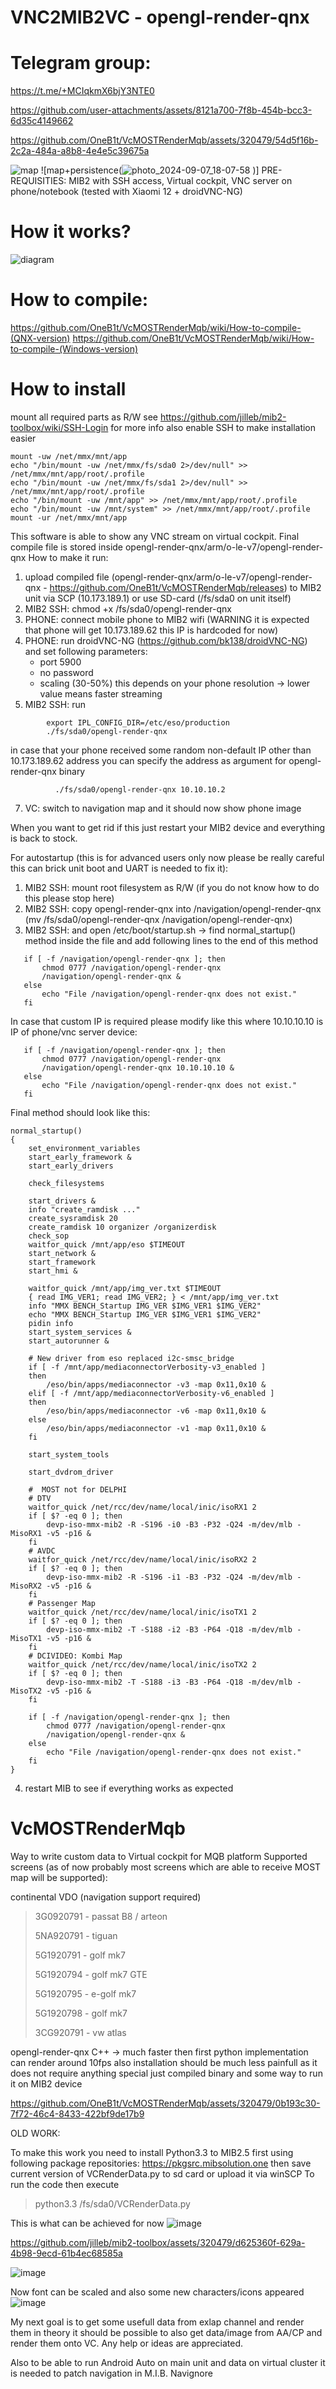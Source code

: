 

# VNC2MIB2VC - opengl-render-qnx

# Telegram group:
https://t.me/+MCIqkmX6bjY3NTE0

https://github.com/user-attachments/assets/8121a700-7f8b-454b-bcc3-6d35c4149662

https://github.com/OneB1t/VcMOSTRenderMqb/assets/320479/54d5f16b-2c2a-484a-a8b8-4e4e5c39675a


![map](https://github.com/OneB1t/VcMOSTRenderMqb/assets/320479/52123bb5-55de-4fb4-871c-195b8fcebdc3)
![map+persistence(![photo_2024-09-07_18-07-58](https://github.com/user-attachments/assets/7b1a06fd-9e64-4403-ac04-388283ec7675)
)]
PRE-REQUISITIES: MIB2 with SSH access, Virtual cockpit, VNC server on phone/notebook (tested with Xiaomi 12 + droidVNC-NG)



# How it works?
![diagram](https://github.com/user-attachments/assets/d95dcf20-d4ef-49df-ba9e-bef4dc393d52)

# How to compile:
https://github.com/OneB1t/VcMOSTRenderMqb/wiki/How-to-compile-(QNX-version)
https://github.com/OneB1t/VcMOSTRenderMqb/wiki/How-to-compile-(Windows-version)


# How to install
mount all required parts as R/W see https://github.com/jilleb/mib2-toolbox/wiki/SSH-Login for more info also enable SSH to make installation easier

```
mount -uw /net/mmx/mnt/app
echo "/bin/mount -uw /net/mmx/fs/sda0 2>/dev/null" >> /net/mmx/mnt/app/root/.profile
echo "/bin/mount -uw /net/mmx/fs/sda1 2>/dev/null" >> /net/mmx/mnt/app/root/.profile
echo "/bin/mount -uw /mnt/app" >> /net/mmx/mnt/app/root/.profile
echo "/bin/mount -uw /mnt/system" >> /net/mmx/mnt/app/root/.profile
mount -ur /net/mmx/mnt/app
```


This software is able to show any VNC stream on virtual cockpit. Final compile file is stored inside opengl-render-qnx/arm/o-le-v7/opengl-render-qnx 
How to make it run:
1) upload compiled file (opengl-render-qnx/arm/o-le-v7/opengl-render-qnx - https://github.com/OneB1t/VcMOSTRenderMqb/releases) to MIB2 unit via SCP (10.173.189.1) or use SD-card (/fs/sda0 on unit itself)
2) MIB2 SSH: chmod +x /fs/sda0/opengl-render-qnx
3) PHONE: connect mobile phone to MIB2 wifi (WARNING it is expected that phone will get 10.173.189.62 this IP is hardcoded for now)
4) PHONE: run droidVNC-NG (https://github.com/bk138/droidVNC-NG) and set following parameters:
   - port 5900
   - no password
   - scaling (30-50%) this depends on your phone resolution -> lower value means faster streaming
5) MIB2 SSH: run
 ```
         export IPL_CONFIG_DIR=/etc/eso/production
         ./fs/sda0/opengl-render-qnx
 ```
 in case that your phone received some random non-default IP other than 10.173.189.62 address you can specify the address as argument for opengl-render-qnx binary
```
          ./fs/sda0/opengl-render-qnx 10.10.10.2
 ```
7) VC: switch to navigation map and it should now show phone image

When you want to get rid if this just restart your MIB2 device and everything is back to stock.

For autostartup (this is for advanced users only now please be really careful this can brick unit boot and UART is needed to fix it):
1. MIB2 SSH: mount root filesystem as R/W (if you do not know how to do this please stop here)
2. MIB2 SSH: copy opengl-render-qnx into /navigation/opengl-render-qnx (mv /fs/sda0/opengl-render-qnx /navigation/opengl-render-qnx)
3. MIB2 SSH: and open /etc/boot/startup.sh -> find normal_startup() method inside the file and add following lines to the end of this method
 ```  
    if [ -f /navigation/opengl-render-qnx ]; then
        chmod 0777 /navigation/opengl-render-qnx
        /navigation/opengl-render-qnx &
    else
        echo "File /navigation/opengl-render-qnx does not exist."
    fi
```

In case that custom IP is required please modify like this where 10.10.10.10 is IP of phone/vnc server device:
 ```  
    if [ -f /navigation/opengl-render-qnx ]; then
        chmod 0777 /navigation/opengl-render-qnx
        /navigation/opengl-render-qnx 10.10.10.10 &
    else
        echo "File /navigation/opengl-render-qnx does not exist."
    fi
```

Final method should look like this:
```
normal_startup()
{
    set_environment_variables
    start_early_framework &
    start_early_drivers

    check_filesystems

    start_drivers &
    info "create_ramdisk ..."
    create_sysramdisk 20
    create_ramdisk 10 organizer /organizerdisk
    check_sop
    waitfor_quick /mnt/app/eso $TIMEOUT
    start_network &
    start_framework
    start_hmi &

    waitfor_quick /mnt/app/img_ver.txt $TIMEOUT
    { read IMG_VER1; read IMG_VER2; } < /mnt/app/img_ver.txt
    info "MMX BENCH_Startup IMG_VER $IMG_VER1 $IMG_VER2"
    echo "MMX BENCH_Startup IMG_VER $IMG_VER1 $IMG_VER2"
    pidin info
    start_system_services &
    start_autorunner &

    # New driver from eso replaced i2c-smsc_bridge
    if [ -f /mnt/app/mediaconnectorVerbosity-v3_enabled ]
    then
        /eso/bin/apps/mediaconnector -v3 -map 0x11,0x10 &
    elif [ -f /mnt/app/mediaconnectorVerbosity-v6_enabled ]
    then
        /eso/bin/apps/mediaconnector -v6 -map 0x11,0x10 &
    else
        /eso/bin/apps/mediaconnector -v1 -map 0x11,0x10 &
    fi

    start_system_tools

    start_dvdrom_driver

    #  MOST not for DELPHI
    # DTV
    waitfor_quick /net/rcc/dev/name/local/inic/isoRX1 2
    if [ $? -eq 0 ]; then
        devp-iso-mmx-mib2 -R -S196 -i0 -B3 -P32 -Q24 -m/dev/mlb -MisoRX1 -v5 -p16 &
    fi
    # AVDC
    waitfor_quick /net/rcc/dev/name/local/inic/isoRX2 2
    if [ $? -eq 0 ]; then
        devp-iso-mmx-mib2 -R -S196 -i1 -B3 -P32 -Q24 -m/dev/mlb -MisoRX2 -v5 -p16 &
    fi
    # Passenger Map
    waitfor_quick /net/rcc/dev/name/local/inic/isoTX1 2
    if [ $? -eq 0 ]; then
        devp-iso-mmx-mib2 -T -S188 -i2 -B3 -P64 -Q18 -m/dev/mlb -MisoTX1 -v5 -p16 &
    fi
    # DCIVIDEO: Kombi Map
    waitfor_quick /net/rcc/dev/name/local/inic/isoTX2 2
    if [ $? -eq 0 ]; then
        devp-iso-mmx-mib2 -T -S188 -i3 -B3 -P64 -Q18 -m/dev/mlb -MisoTX2 -v5 -p16 &
    fi

    if [ -f /navigation/opengl-render-qnx ]; then
        chmod 0777 /navigation/opengl-render-qnx
        /navigation/opengl-render-qnx &
    else
        echo "File /navigation/opengl-render-qnx does not exist."
    fi
}
```
4. restart MIB to see if everything works as expected






# VcMOSTRenderMqb
Way to write custom data to Virtual cockpit for MQB platform
Supported screens (as of now probably most screens which are able to receive MOST map will be supported):

continental VDO (navigation support required)
> 
> 3G0920791 - passat B8 / arteon
> 
> 5NA920791 - tiguan
> 
> 5G1920791 - golf mk7
> 
> 5G1920794 - golf mk7 GTE
> 
> 5G1920795 - e-golf mk7
> 
> 5G1920798 - golf mk7
> 
> 3CG920791 - vw atlas

opengl-render-qnx C++ -> much faster then first python implementation can render around 10fps
also installation should be much less painfull as it does not require anything special just compiled binary and some way to run it on MIB2 device


https://github.com/OneB1t/VcMOSTRenderMqb/assets/320479/0b193c30-7f72-46c4-8433-422bf9de17b9


OLD WORK:

To make this work you need to install Python3.3 to MIB2.5 first using following package repositories: https://pkgsrc.mibsolution.one then save current version of VCRenderData.py to sd card or upload it via winSCP
To run the code then execute 

> python3.3 /fs/sda0/VCRenderData.py

This is what can be achieved for now
![image](https://raw.githubusercontent.com/OneB1t/VcMOSTRenderMqb/main/render.bmp)

https://github.com/jilleb/mib2-toolbox/assets/320479/d625360f-629a-4b98-9ecd-61b4ec68585a

![image](https://user-images.githubusercontent.com/320479/280536425-d9cbde9c-9c01-4852-8c2f-9d4c5a4a7283.png)

Now font can be scaled and also some new characters/icons appeared
![image](https://github.com/OneB1t/VcMOSTRenderMqb/assets/320479/25234d56-b886-448c-ae48-5f27bde40418)


My next goal is to get some usefull data from exlap channel and render them in theory it should be possible to also get data/image from AA/CP and render them onto VC. Any help or ideas are appreciated.

Also to be able to run Android Auto on main unit and data on virtual cluster it is needed to patch navigation in M.I.B. Navignore

